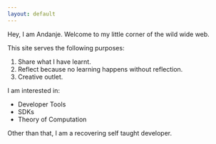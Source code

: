 ```yaml
---
layout: default
---
```


Hey, I am Andanje. Welcome to my little corner of the wild wide web.

This site serves the following purposes:

1. Share what I have learnt.
2. Reflect because no learning happens without reflection.
3. Creative outlet.

I am interested in:

- Developer Tools
- SDKs
- Theory of Computation

Other than that, I am a recovering self taught developer.
